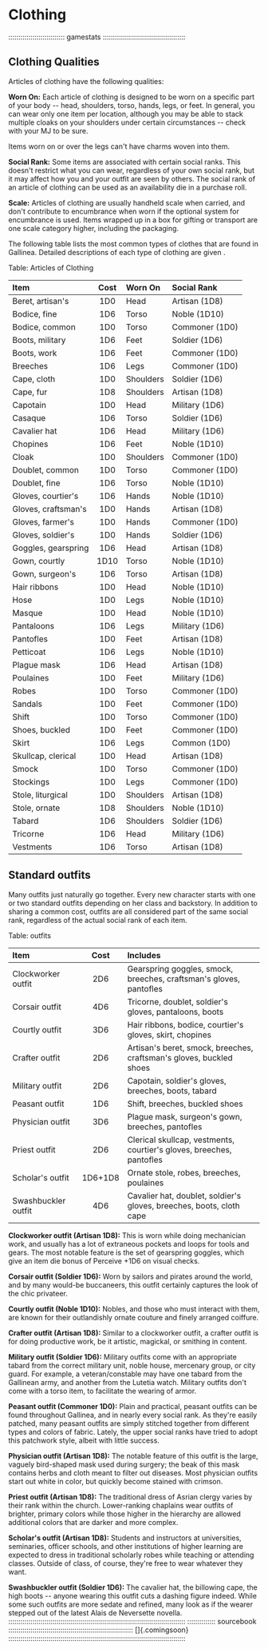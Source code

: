 # Clothing

:::::::::::::::::::::::::::: gamestats :::::::::::::::::::::::::::::::::::::::::
## Clothing Qualities

Articles of clothing have the following qualities:

**Worn On:** Each article of clothing is designed to be worn on a
specific part of your body -- head, shoulders, torso, hands, legs, or
feet. In general, you can wear only one item per location, although you
may be able to stack multiple cloaks on your shoulders under certain
circumstances -- check with your MJ to be sure.

Items worn on or over the legs can't have charms woven into them. 

**Social Rank:** Some items are associated with certain social ranks.
This doesn't restrict what you can wear, regardless of your own social
rank, but it may affect how you and your outfit are seen by others. The
social rank of an article of clothing can be used as an availability die
in a purchase roll.

**Scale:** Articles of clothing are usually handheld scale when carried,
and don't contribute to encumbrance when worn if the optional system for
encumbrance is used. Items wrapped up in a box for gifting or transport
are one scale category higher, including the packaging.

The following table lists the most common types of clothes that are
found in Gallinea. Detailed descriptions of each type of clothing are
given <a href="#articles-of-clothing" class="xref-insection"></a>.

Table: Articles of Clothing

| Item                | Cost | Worn On   | Social Rank    |
| :------------------ | :--: | :-------- | :------------- |
| Beret, artisan's    | 1D0  | Head      | Artisan (1D8)  |
| Bodice, fine        | 1D6  | Torso     | Noble (1D10)   |
| Bodice, common      | 1D0  | Torso     | Commoner (1D0) |
| Boots, military     | 1D6  | Feet      | Soldier (1D6)  |
| Boots, work         | 1D6  | Feet      | Commoner (1D0) |
| Breeches            | 1D6  | Legs      | Commoner (1D0) |
| Cape, cloth         | 1D0  | Shoulders | Soldier (1D6)  |
| Cape, fur           | 1D8  | Shoulders | Artisan (1D8)  |
| Capotain            | 1D0  | Head      | Military (1D6) |
| Casaque             | 1D6  | Torso     | Soldier (1D6)  |
| Cavalier hat        | 1D6  | Head      | Military (1D6) |
| Chopines            | 1D6  | Feet      | Noble (1D10)   |
| Cloak               | 1D0  | Shoulders | Commoner (1D0) |
| Doublet, common     | 1D0  | Torso     | Commoner (1D0) |
| Doublet, fine       | 1D6  | Torso     | Noble (1D10)   |
| Gloves, courtier's  | 1D6  | Hands     | Noble (1D10)   |
| Gloves, craftsman's | 1D0  | Hands     | Artisan (1D8)  |
| Gloves, farmer's    | 1D0  | Hands     | Commoner (1D0) |
| Gloves, soldier's   | 1D0  | Hands     | Soldier (1D6)  |
| Goggles, gearspring | 1D6  | Head      | Artisan (1D8)  |
| Gown, courtly       | 1D10 | Torso     | Noble (1D10)   |
| Gown, surgeon's     | 1D6  | Torso     | Artisan (1D8)  |
| Hair ribbons        | 1D0  | Head      | Noble (1D10)   |
| Hose                | 1D0  | Legs      | Noble (1D10)   |
| Masque              | 1D0  | Head      | Noble (1D10)   |
| Pantaloons          | 1D6  | Legs      | Military (1D6) |
| Pantofles           | 1D0  | Feet      | Artisan (1D8)  |
| Petticoat           | 1D6  | Legs      | Noble (1D10)   |
| Plague mask         | 1D6  | Head      | Artisan (1D8)  |
| Poulaines           | 1D0  | Feet      | Military (1D6) |
| Robes               | 1D0  | Torso     | Commoner (1D0) |
| Sandals             | 1D0  | Feet      | Commoner (1D0) |
| Shift               | 1D0  | Torso     | Commoner (1D0) |
| Shoes, buckled      | 1D0  | Feet      | Commoner (1D0) |
| Skirt               | 1D6  | Legs      | Common (1D0)   |
| Skullcap, clerical  | 1D0  | Head      | Artisan (1D8)  |
| Smock               | 1D0  | Torso     | Commoner (1D0) |
| Stockings           | 1D0  | Legs      | Commoner (1D0) |
| Stole, liturgical   | 1D0  | Shoulders | Artisan (1D8)  |
| Stole, ornate       | 1D8  | Shoulders | Noble (1D10)   |
| Tabard              | 1D6  | Shoulders | Soldier (1D6)  |
| Tricorne            | 1D6  | Head      | Military (1D6) |
| Vestments           | 1D6  | Torso     | Artisan (1D8)  |

## Standard outfits

Many outfits just naturally go together. Every new character starts with
one or two standard outfits depending on her class and backstory. In
addition to sharing a common cost, outfits are all considered part of
the same social rank, regardless of the actual social rank of each
item.

Table: outfits

| Item                | Cost    | Includes                                                             |
| :------------------ | :-----: | :------------------------------------------------------------------- |
| Clockworker outfit  | 2D6     | Gearspring goggles, smock, breeches, craftsman's gloves, pantofles   |
| Corsair outfit      | 4D6     | Tricorne, doublet, soldier's gloves, pantaloons, boots               |
| Courtly outfit      | 3D6     | Hair ribbons, bodice, courtier's gloves, skirt, chopines             |
| Crafter outfit      | 2D6     | Artisan's beret, smock, breeches, craftsman's gloves, buckled shoes  |
| Military outfit     | 2D6     | Capotain, soldier's gloves, breeches, boots, tabard                  |
| Peasant outfit      | 1D6     | Shift, breeches, buckled shoes                                       |
| Physician outfit    | 3D6     | Plague mask, surgeon's gown, breeches, pantofles                     |
| Priest outfit       | 2D6     | Clerical skullcap, vestments, courtier's gloves, breeches, pantofles |
| Scholar's outfit    | 1D6+1D8 | Ornate stole, robes, breeches, poulaines                             |
| Swashbuckler outfit | 4D6     | Cavalier hat, doublet, soldier's gloves, breeches, boots, cloth cape |

**Clockworker outfit (Artisan 1D8):** This is worn while doing
mechanician work, and usually has a lot of extraneous pockets and loops
for tools and gears. The most notable feature is the set of gearspring
goggles, which give an item die bonus of Perceive +1D6 on visual checks.

**Corsair outfit (Soldier 1D6):** Worn by sailors and pirates around the
world, and by many would-be buccaneers, this outfit certainly captures
the look of the chic privateer.

**Courtly outfit (Noble 1D10):** Nobles, and those who must interact
with them, are known for their outlandishly ornate couture and finely
arranged coiffure.

**Crafter outfit (Artisan 1D8):** Similar to a clockworker outfit, a
crafter outfit is for doing productive work, be it artistic, magickal,
or smithing in content.

**Military outfit (Soldier 1D6):** Military outfits come with an
appropriate tabard from the correct military unit, noble house,
mercenary group, or city guard. For example, a veteran/constable may
have one tabard from the Gallinean army, and another from the Lutetia
watch. Military outfits don't come with a torso item, to facilitate the
wearing of armor.

**Peasant outfit (Commoner 1D0):** Plain and practical, peasant outfits
can be found throughout Gallinea, and in nearly every social rank. As
they're easily patched, many peasant outfits are simply stitched
together from different types and colors of fabric. Lately, the upper
social ranks have tried to adopt this patchwork style, albeit with
little success.

**Physician outfit (Artisan 1D8):** The notable feature of this outfit
is the large, vaguely bird-shaped mask used during surgery; the beak of
this mask contains herbs and cloth meant to filter out diseases. Most
physician outfits start out white in color, but quickly become stained
with crimson.

**Priest outfit (Artisan 1D8):** The traditional dress of Asrian clergy
varies by their rank within the church. Lower-ranking chaplains wear
outfits of brighter, primary colors while those higher in the hierarchy
are allowed additional colors that are darker and more complex. 

**Scholar's outfit (Artisan 1D8):** Students and instructors at
universities, seminaries, officer schools, and other institutions of
higher learning are expected to dress in traditional scholarly robes
while teaching or attending classes. Outside of class, of course,
they're free to wear whatever they want.

**Swashbuckler outfit (Soldier 1D6):** The cavalier hat, the billowing
cape, the high boots -- anyone wearing this outfit cuts a dashing figure
indeed. While some such outfits are more sedate and refined, many look
as if the wearer stepped out of the latest Alais de Neversette novella.
::::::::::::::::::::::::::::::::::::::::::::::::::::::::::::::::::::::::::::::::::::::::
:::::::::::::: sourcebook ::::::::::::::::::::::::::::::::::::::::::::::::::::::::::::::
[]{.comingsoon}
::::::::::::::::::::::::::::::::::::::::::::::::::::::::::::::::::::::::::::::::::::::::
